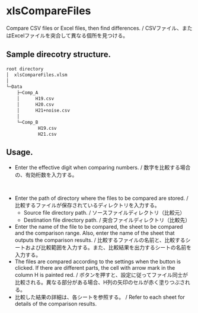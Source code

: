 # xlsCompareFiles
Compare CSV files or Excel files, then find differences. / CSVファイル、またはExcelファイルを突合して異なる個所を見つける。

## Sample direcotry structure.

~~~
root directory
│  xlsCompareFiles.xlsm
│
└─Data
    ├─Comp_A
    │      H19.csv
    │      H20.csv
    │      H21+noise.csv
    │
    └─Comp_B
            H19.csv
            H21.csv
~~~

## Usage.
  - Enter the effective digit when comparing numbers. / 数字を比較する場合の、有効桁数を入力する。
  <img src="https://github.com/okagen/xlsCompareFiles/blob/master/Data/01-afterSetting.png" width="00">
  
  - Enter the path of directory where the files to be compared are stored. / 比較するファイルが保存されているディレクトリを入力する。
    - Source file directory path. / ソースファイルディレクトリ（比較元）
    - Destination file directory path. / 突合ファイルディレクトリ（比較先）
  - Enter the name of the file to be compared, the sheet to be compared and the comparison range. Also, enter the name of the sheet that outputs the comparison results. / 比較するファイルの名前と、比較するシートおよび比較範囲を入力する。また、比較結果を出力するシートの名前を入力する。
  - The files are compared according to the settings when the button is clicked. If there are different parts, the cell with arrow mark in the column H is painted red. / ボタンを押すと、設定に従ってファイル同士が比較される。異なる部分がある場合、H列の矢印のセルが赤く塗りつぶされる。
  - 比較した結果の詳細は、各シートを参照する。 / Refer to each sheet for details of the comparison results.

